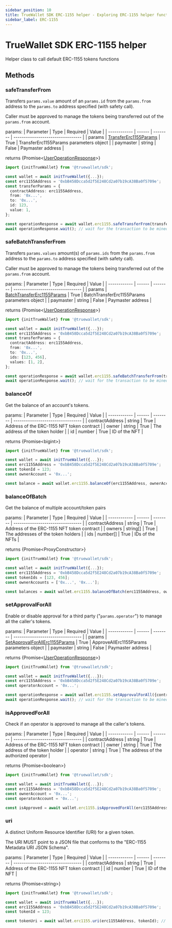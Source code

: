 ```yaml
---
sidebar_position: 10
title: TrueWallet SDK ERC-1155 helper - Exploring ERC-1155 helper functions
sidebar_label: ERC-1155
---
```

# TrueWallet SDK ERC-1155 helper
Helper class to call default ERC-1155 tokens functions

## Methods
### safeTransferFrom
Transfers `params.value` amount of an `params.id` from the `params.from` address to the `params.to` address specified (with safety call).

Caller must be approved to manage the tokens being transferred out of the `params.from` account.

params:
| Parameter    | Type   | Required | Value                             |
| ------------ | ------ | -------- | --------------------------------- |
| params | [TransferErc1155Params](/sdk/data-interfaces#transfererc1155params) | True | TransferErc1155Params parameters object |
| paymaster | string | False | Paymaster address |

returns \{Promise\<[UserOperationResponse](/sdk/data-interfaces#useroperationresponse)\>\}

```typescript
import {initTrueWallet} from '@truewallet/sdk';

const wallet = await initTrueWallet({...});
const erc1155Address = '0xbB458Dcca5d2f5E248Cd2a07b19cA38Ba0f5709e';
const transferParams = {
  contractAddress: erc1155Address,
  from: '0x...',
  to: '0x...',
  id: 123,
  value: 1,
};

const operationResponse = await wallet.erc1155.safeTransferFrom(transferParams);
await operationResponse.wait(); // wait for the transaction to be mined
```

### safeBatchTransferFrom
Transfers `params.values` amount(s) of `params.ids` from the `params.from` address to the `params.to` address specified (with safety call).

Caller must be approved to manage the tokens being transferred out of the `params.from` account.

params:
| Parameter    | Type   | Required | Value                             |
| ------------ | ------ | -------- | --------------------------------- |
| params | [BatchTransferErc1155Params](/sdk/data-interfaces#batchtransfererc1155params) | True | BatchTransferErc1155Params parameters object |
| paymaster | string | False | Paymaster address |

returns \{Promise\<[UserOperationResponse](/sdk/data-interfaces#useroperationresponse)\>\}

```typescript
import {initTrueWallet} from '@truewallet/sdk';

const wallet = await initTrueWallet({...});
const erc1155Address = '0xbB458Dcca5d2f5E248Cd2a07b19cA38Ba0f5709e';
const transferParams = {
  contractAddress: erc1155Address,
  from: '0x...',
  to: '0x...',
  ids: [123, 456],
  values: [1, 2],
};

const operationResponse = await wallet.erc1155.safeBatchTransferFrom(transferParams);
await operationResponse.wait(); // wait for the transaction to be mined
```

### balanceOf
Get the balance of an account's tokens.

params:
| Parameter    | Type   | Required | Value                             |
| ------------ | ------ | -------- | --------------------------------- |
| contractAddress | string | True | Address of the ERC-1155 NFT token contract |
| owner | string | True | The address of the token holder |
| id | number | True | ID of the NFT |

returns \{Promise\<bigint\>\}

```typescript
import {initTrueWallet} from '@truewallet/sdk';

const wallet = await initTrueWallet({...});
const erc1155Address = '0xbB458Dcca5d2f5E248Cd2a07b19cA38Ba0f5709e';
const tokenId = 123;
const ownerAccount = '0x...';

const balance = await wallet.erc1155.balanceOf(erc1155Address, ownerAccount, tokenId); // 123456n
```

### balanceOfBatch
Get the balance of multiple account/token pairs

params:
| Parameter    | Type   | Required | Value                             |
| ------------ | ------ | -------- | --------------------------------- |
| contractAddress | string | True | Address of the ERC-1155 NFT token contract |
| owners | string[] | True | The addresses of the token holders |
| ids | number[] | True | IDs of the NFTs |

returns \{Promise\<ProxyConstructor\>\}

```typescript
import {initTrueWallet} from '@truewallet/sdk';

const wallet = await initTrueWallet({...});
const erc1155Address = '0xbB458Dcca5d2f5E248Cd2a07b19cA38Ba0f5709e';
const tokenIds = [123, 456];
const ownerAccounts = ['0x...', '0x...'];

const balances = await wallet.erc1155.balanceOfBatch(erc1155Address, ownerAccounts, tokenIds);
```

### setApprovalForAll
Enable or disable approval for a third party ("`params.operator`") to manage all the caller's tokens.

params:
| Parameter    | Type   | Required | Value                             |
| ------------ | ------ | -------- | --------------------------------- |
| params | [SetApprovalForAllErc1155Params](/sdk/data-interfaces#setapprovalforallerc1155params) | True | ApproveAllErc1155Params parameters object |
| paymaster | string | False | Paymaster address |

returns \{Promise\<[UserOperationResponse](/sdk/data-interfaces#useroperationresponse)\>\}

```typescript
import {initTrueWallet} from '@truewallet/sdk';

const wallet = await initTrueWallet({...});
const erc1155Address = '0xbB458Dcca5d2f5E248Cd2a07b19cA38Ba0f5709e';
const operatorAccount = '0x...';

const operationResponse = await wallet.erc1155.setApprovalForAll({contractAddress: erc1155Address, operator: operatorAccount, approved: true});
await operationResponse.wait(); // wait for the transaction to be mined
```

### isApprovedForAll
Check if an operator is approved to manage all the caller's tokens.

params:
| Parameter    | Type   | Required | Value                             |
| ------------ | ------ | -------- | --------------------------------- |
| contractAddress | string | True | Address of the ERC-1155 NFT token contract |
| owner | string | True | The address of the token holder |
| operator | string | True | The address of the authorized operator |

returns \{Promise\<boolean\>\}

```typescript
import {initTrueWallet} from '@truewallet/sdk';

const wallet = await initTrueWallet({...});
const erc1155Address = '0xbB458Dcca5d2f5E248Cd2a07b19cA38Ba0f5709e';
const ownerAccount = '0x...';
const operatorAccount = '0x...';

const isApproved = await wallet.erc1155.isApprovedForAll(erc1155Address, ownerAccount, operatorAccount); // true
```

### uri
A distinct Uniform Resource Identifier (URI) for a given token.

The URI MUST point to a JSON file that conforms to the "ERC-1155 Metadata URI JSON Schema".

params:
| Parameter    | Type   | Required | Value                             |
| ------------ | ------ | -------- | --------------------------------- |
| contractAddress | string | True | Address of the ERC-1155 NFT token contract |
| id | number | True | ID of the NFT |

returns \{Promise\<string\>\}

```typescript
import {initTrueWallet} from '@truewallet/sdk';

const wallet = await initTrueWallet({...});
const erc1155Address = '0xbB458Dcca5d2f5E248Cd2a07b19cA38Ba0f5709e';
const tokenId = 123;

const tokenUri = await wallet.erc1155.uri(erc1155Address, tokenId); // 'https://my-nft.com/{id}.json'
```
